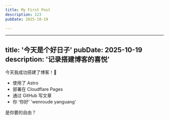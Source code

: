 ```yaml
---
title: My First Post
description: 123
pubDate: 2025-10-19

---
```

---
title: '今天是个好日子'
pubDate: 2025-10-19
description: '记录搭建博客的喜悦'
---

今天我成功搭建了博客！🎉

- 使用了 Astro
- 部署在 Cloudflare Pages
- 通过 GitHub 写文章
- 你  ‘你好’ 'wenroude yanguang'


是你要的自由？

